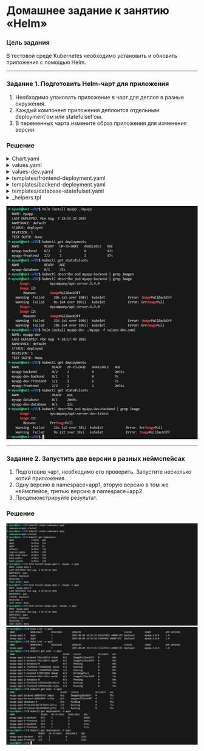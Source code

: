 # Домашнее задание к занятию «Helm»

### Цель задания

В тестовой среде Kubernetes необходимо установить и обновить приложения с помощью Helm.

------

### Задание 1. Подготовить Helm-чарт для приложения

1. Необходимо упаковать приложение в чарт для деплоя в разные окружения. 
2. Каждый компонент приложения деплоится отдельным deployment’ом или statefulset’ом.
3. В переменных чарта измените образ приложения для изменения версии.

### **Решение**

<details>
  <summary>Chart.yaml</summary>
  
```
apiVersion: v2
name: myapp
version: 1.0.0
appVersion: "1.0"
description: Helm chart for deploying frontend, backend, and database
type: application
```
</details>

<details>
  <summary>values.yaml</summary>
  
```
images:
  frontend:
    repository: nginx
    tag: 1.25
  backend:
    repository: mycompany/api-server
    tag: 1.4.0
  database:
    repository: postgres
    tag: 15

frontend:
  replicas: 2
  port: 80

backend:
  replicas: 2
  port: 8080

database:
  replicas: 1
  port: 5432
  dataDir: /var/lib/postgresql/data
  storage:
    size: 10Gi
```
</details>

<details>
  <summary>values-dev.yaml</summary>
  
```
images:
  frontend:
    tag: latest
  backend:
    tag: dev-latest
  database:
    tag: 15-alpine

frontend:
  replicas: 1
backend:
  replicas: 1
```
</details>

<details>
  <summary>templates/frontend-deployment.yaml</summary>
  
```
apiVersion: apps/v1
kind: Deployment
metadata:
  name: {{ .Release.Name }}-frontend
  labels:
    {{- include "myapp.labels" . | nindent 4 }}
spec:
  replicas: {{ .Values.frontend.replicas }}
  selector:
    matchLabels:
      app: {{ .Release.Name }}-frontend
  template:
    metadata:
      labels:
        app: {{ .Release.Name }}-frontend
    spec:
      containers:
      - name: frontend
        image: "{{ .Values.images.frontend.repository }}:{{ .Values.images.frontend.tag }}"
        ports:
        - containerPort: {{ .Values.frontend.port }}
        resources: {}
```
</details>

<details>
  <summary>templates/backend-deployment.yaml</summary>
  
```
apiVersion: apps/v1
kind: Deployment
metadata:
  name: {{ .Release.Name }}-backend
  labels:
    {{- include "myapp.labels" . | nindent 4 }}
spec:
  replicas: {{ .Values.backend.replicas }}
  selector:
    matchLabels:
      app: {{ .Release.Name }}-backend
  template:
    metadata:
      labels:
        app: {{ .Release.Name }}-backend
    spec:
      containers:
      - name: backend
        image: "{{ .Values.images.backend.repository }}:{{ .Values.images.backend.tag }}"
        ports:
        - containerPort: {{ .Values.backend.port }}
        env:
        - name: DATABASE_URL
          value: "postgresql://{{ .Release.Name }}-database:5432/myapp"
        resources: {}
```
</details>

<details>
  <summary>templates/database-statefulset.yaml</summary>
  
```
apiVersion: apps/v1
kind: StatefulSet
metadata:
  name: {{ .Release.Name }}-database
  labels:
    {{- include "myapp.labels" . | nindent 4 }}
spec:
  serviceName: {{ .Release.Name }}-database
  replicas: {{ .Values.database.replicas }}
  selector:
    matchLabels:
      app: {{ .Release.Name }}-database
  template:
    metadata:
      labels:
        app: {{ .Release.Name }}-database
    spec:
      containers:
      - name: postgres
        image: "{{ .Values.images.database.repository }}:{{ .Values.database.tag }}"
        ports:
        - containerPort: {{ .Values.database.port }}
        env:
        - name: POSTGRES_DB
          value: myapp
        - name: POSTGRES_USER
          value: admin
        - name: POSTGRES_PASSWORD
          value: password
        volumeMounts:
        - name: data-volume
          mountPath: {{ .Values.database.dataDir }}
  volumeClaimTemplates:
  - metadata:
      name: data-volume
    spec:
      accessModes: ["ReadWriteOnce"]
      resources:
        requests:
          storage: {{ .Values.database.storage.size }}
```
</details>


<details>
  <summary>_helpers.tpl</summary>
  
```
{{/*
Common labels
*/}}
{{- define "myapp.labels" -}}
app: {{ .Chart.Name }}
chart: {{ .Chart.Name }}-{{ .Chart.Version }}
release: {{ .Release.Name }}
heritage: {{ .Release.Service }}
{{- end }}
```
</details>

![01](https://github.com/Myash-New/Kubernetes/blob/main/07/01.jpg)

------
### Задание 2. Запустить две версии в разных неймспейсах

1. Подготовив чарт, необходимо его проверить. Запуститe несколько копий приложения.
2. Одну версию в namespace=app1, вторую версию в том же неймспейсе, третью версию в namespace=app2.
3. Продемонстрируйте результат.

### **Решение**

![02](https://github.com/Myash-New/Kubernetes/blob/main/07/02.jpg)
![03](https://github.com/Myash-New/Kubernetes/blob/main/07/03.jpg)